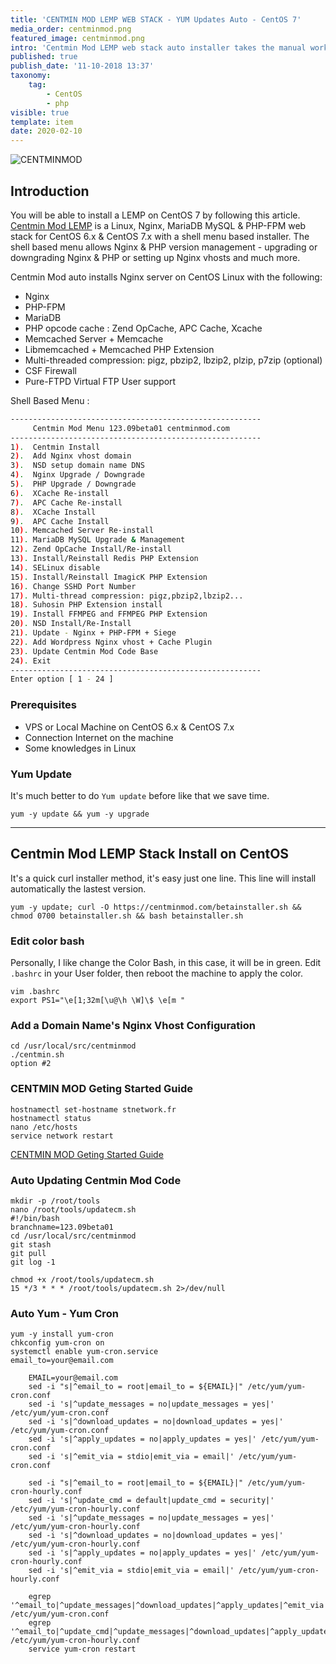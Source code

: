 ```yaml
---
title: 'CENTMIN MOD LEMP WEB STACK - YUM Updates Auto - CentOS 7'
media_order: centminmod.png
featured_image: centminmod.png
intro: 'Centmin Mod LEMP web stack auto installer takes the manual work out of the process and fully automates most of install, configuration, base optimisation and best recommended practices and settings for CentOS, Nginx HTTP/2 HTTPS, MariaDB MySQL, PHP, CSF Firewall security and other installed software. The whole process is done via the core centmin.sh shell based script.'
published: true
publish_date: '11-10-2018 13:37'
taxonomy:
    tag:
        - CentOS
        - php
visible: true
template: item
date: 2020-02-10
---
```


![CENTMINMOD](/images/centminmod.png "centminmod")

## Introduction

You will be able to install a LEMP on CentOS 7 by following this article.
[Centmin Mod LEMP](http://centminmod.com/) is a Linux, Nginx, MariaDB MySQL & PHP-FPM web stack for CentOS 6.x & CentOS 7.x with a shell menu based installer. The shell based menu allows Nginx & PHP version management - upgrading or downgrading Nginx & PHP or setting up Nginx vhosts and much more.

Centmin Mod auto installs Nginx server on CentOS Linux with the following:

* Nginx
* PHP-FPM
* MariaDB
* PHP opcode cache : Zend OpCache, APC Cache, Xcache
* Memcached Server + Memcache
* Libmemcached + Memcached PHP Extension
* Multi-threaded compression: pigz, pbzip2, lbzip2, plzip, p7zip (optional)
* CSF Firewall
* Pure-FTPD Virtual FTP User support

Shell Based Menu :

```bash
--------------------------------------------------------
     Centmin Mod Menu 123.09beta01 centminmod.com
--------------------------------------------------------
1).  Centmin Install
2).  Add Nginx vhost domain
3).  NSD setup domain name DNS
4).  Nginx Upgrade / Downgrade
5).  PHP Upgrade / Downgrade
6).  XCache Re-install
7).  APC Cache Re-install
8).  XCache Install
9).  APC Cache Install
10). Memcached Server Re-install
11). MariaDB MySQL Upgrade & Management
12). Zend OpCache Install/Re-install
13). Install/Reinstall Redis PHP Extension
14). SELinux disable
15). Install/Reinstall ImagicK PHP Extension
16). Change SSHD Port Number
17). Multi-thread compression: pigz,pbzip2,lbzip2...
18). Suhosin PHP Extension install
19). Install FFMPEG and FFMPEG PHP Extension
20). NSD Install/Re-Install
21). Update - Nginx + PHP-FPM + Siege
22). Add Wordpress Nginx vhost + Cache Plugin
23). Update Centmin Mod Code Base
24). Exit
--------------------------------------------------------
Enter option [ 1 - 24 ]
```

### Prerequisites
* VPS or Local Machine on CentOS 6.x & CentOS 7.x
* Connection Internet on the machine
* Some knowledges in Linux


###  Yum Update

It's much better to do `Yum update` before like that we save time.

```
yum -y update && yum -y upgrade
```

----

## Centmin Mod LEMP Stack Install on CentOS

It's a quick curl installer method, it's easy just one line. This line will install automatically the lastest version.

```
yum -y update; curl -O https://centminmod.com/betainstaller.sh && chmod 0700 betainstaller.sh && bash betainstaller.sh
```

### Edit color bash

Personally, I like change the Color Bash, in this case, it will be in green. Edit `.bashrc` in your User folder, then reboot the machine to apply the color.

``` 
vim .bashrc
export PS1="\e[1;32m[\u@\h \W]\$ \e[m "
```

### Add a Domain Name's Nginx Vhost Configuration

```
cd /usr/local/src/centminmod
./centmin.sh
option #2
```

### CENTMIN MOD Geting Started Guide

```
hostnamectl set-hostname stnetwork.fr
hostnamectl status
nano /etc/hosts
service network restart
```

[CENTMIN MOD Geting Started Guide]: https://centminmod.com/getstarted.html
[CENTMIN MOD Geting Started Guide][]


### Auto Updating Centmin Mod Code

```
mkdir -p /root/tools
nano /root/tools/updatecm.sh
#!/bin/bash
branchname=123.09beta01
cd /usr/local/src/centminmod
git stash
git pull
git log -1
```

```
chmod +x /root/tools/updatecm.sh
15 */3 * * * /root/tools/updatecm.sh 2>/dev/null
```


### Auto Yum - Yum Cron

```
yum -y install yum-cron
chkconfig yum-cron on
systemctl enable yum-cron.service
email_to=your@email.com
```

```
    EMAIL=your@email.com
    sed -i "s|^email_to = root|email_to = ${EMAIL}|" /etc/yum/yum-cron.conf
    sed -i 's|^update_messages = no|update_messages = yes|' /etc/yum/yum-cron.conf
    sed -i 's|^download_updates = no|download_updates = yes|' /etc/yum/yum-cron.conf
    sed -i 's|^apply_updates = no|apply_updates = yes|' /etc/yum/yum-cron.conf
    sed -i 's|^emit_via = stdio|emit_via = email|' /etc/yum/yum-cron.conf

    sed -i "s|^email_to = root|email_to = ${EMAIL}|" /etc/yum/yum-cron-hourly.conf
    sed -i 's|^update_cmd = default|update_cmd = security|' /etc/yum/yum-cron-hourly.conf
    sed -i 's|^update_messages = no|update_messages = yes|' /etc/yum/yum-cron-hourly.conf
    sed -i 's|^download_updates = no|download_updates = yes|' /etc/yum/yum-cron-hourly.conf
    sed -i 's|^apply_updates = no|apply_updates = yes|' /etc/yum/yum-cron-hourly.conf
    sed -i 's|^emit_via = stdio|emit_via = email|' /etc/yum/yum-cron-hourly.conf   

    egrep '^email_to|^update_messages|^download_updates|^apply_updates|^emit_via' /etc/yum/yum-cron.conf
    egrep '^email_to|^update_cmd|^update_messages|^download_updates|^apply_updates|^emit_via' /etc/yum/yum-cron-hourly.conf
    service yum-cron restart
```